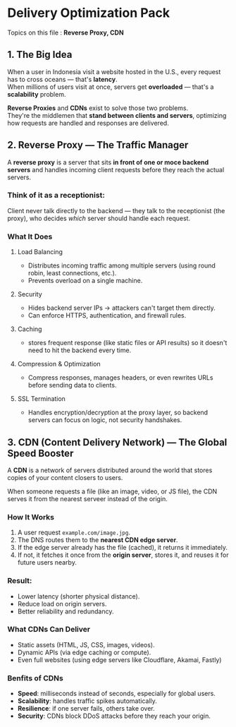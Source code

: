Delivery Optimization Pack
==================

Topics on this file : **Reverse Proxy, CDN**

## 1. The Big Idea
When a user in Indonesia visit a website hosted in the U.S., every request has to cross oceans — that's **latency**.\
When millions of users visit at once, servers get **overloaded** — that's a **scalability** problem.

**Reverse Proxies** and **CDNs** exist to solve those two problems.\
They're the middlemen that **stand between clients and servers**, optimizing how requests are handled and responses are delivered.

## 2. Reverse Proxy — The Traffic Manager
A **reverse proxy** is a server that sits **in front of one or moce backend servers** and handles incoming client requests before they reach the actual servers.

### Think of it as a receptionist:
Client never talk directly to the backend — they talk to the receptionist (the proxy), who decides *which* server should handle each request.

### What It Does
1. Load Balancing
    - Distributes incoming traffic among multiple servers (using round robin, least connections, etc.).
    - Prevents overload on a single machine.

2. Security
    - Hides backend server IPs -> attackers can't target them directly.
    - Can enforce HTTPS, authentication, and firewall rules.

3. Caching
    - stores frequent response (like static files or API results) so it doesn't need to hit the backend every time.

4. Compression & Optimization
    - Compress responses, manages headers, or even rewrites URLs before sending data to clients.

5. SSL Termination
    - Handles encryption/decryption at the proxy layer, so backend servers can focus on logic, not security handshakes.

## 3. CDN (Content Delivery Network) — The Global Speed Booster
A **CDN** is a network of servers distributed around the world that stores copies of your content closers to users.

When someone requests a file (like an image, video, or JS file), the CDN serves it from the nearest serveer instead of the origin.

### How It Works
1. A user request `example.com/image.jpg`.
2. The DNS routes them to the **nearest CDN edge server**.
3. If the edge server already has the file (cached), it returns it immediately.
4. If not, it fetches it once from the **origin server**, stores it, and reuses it for future users nearby.

### Result:
- Lower latency (shorter physical distance).
- Reduce load on origin servers.
- Better reliability and redundancy.

### What CDNs Can Deliver
- Static assets (HTML, JS, CSS, images, videos).
- Dynamic APIs (via edge caching or compute).
- Even full websites (using edge servers like Cloudflare, Akamai, Fastly)

### Benfits of CDNs
- **Speed**: milliseconds instead of seconds, especially for global users.
- **Scalability**: handles traffic spikes automatically.
- **Resilience**: if one server fails, others take over.
- **Security**: CDNs block DDoS attacks before they reach your origin.